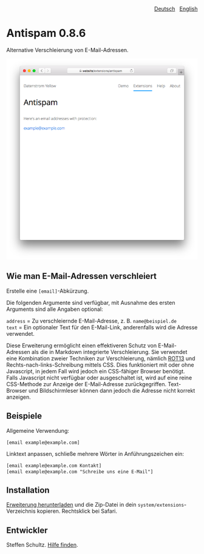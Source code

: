 <p align="right"><a href="README-de.md">Deutsch</a> &nbsp; <a href="README.md">English</a></p>

# Antispam 0.8.6

Alternative Verschleierung von E-Mail-Adressen. 

<p align="center"><img src="antispam-screenshot.png?raw=true" alt="Bildschirmfoto"></p>

## Wie man E-Mail-Adressen verschleiert

Erstelle eine `[email]`-Abkürzung.

Die folgenden Argumente sind verfügbar, mit Ausnahme des ersten Arguments sind alle Angaben optional:

`address` = Zu verschleiernde E-Mail-Adresse, z. B. `name@beispiel.de`  
`text` = Ein optionaler Text für den E-Mail-Link, anderenfalls wird die Adresse verwendet. 

Diese Erweiterung ermöglicht einen effektiveren Schutz von E-Mail-Adressen als die in Markdown integrierte Verschleierung. Sie verwendet eine Kombination zweier Techniken zur Verschleierung, nämlich  [ROT13](http://de.wikipedia.org/wiki/ROT13) und Rechts-nach-links-Schreibung mittels CSS. Dies funktioniert mit oder ohne Javascript, in jedem Fall wird jedoch ein CSS-fähiger Browser benötigt. Falls Javascript nicht verfügbar oder ausgeschaltet ist, wird auf eine reine CSS-Methode zur Anzeige der E-Mail-Adresse zurückgegriffen. Text-Browser und Bildschirmleser können dann jedoch die Adresse nicht korrekt anzeigen. 

## Beispiele

Allgemeine Verwendung:

    [email example@example.com]

Linktext anpassen, schließe mehrere Wörter in Anführungszeichen ein: 

    [email example@example.com Kontakt]
    [email example@example.com "Schreibe uns eine E-Mail"]

## Installation

[Erweiterung herunterladen](https://github.com/datenstrom/yellow-extensions/raw/master/zip/antispam.zip) und die Zip-Datei in dein `system/extensions`-Verzeichnis kopieren. Rechtsklick bei Safari.

## Entwickler

Steffen Schultz. [Hilfe finden](https://github.com/schulle4u/yellow-extensions-schulle4u/issues).
